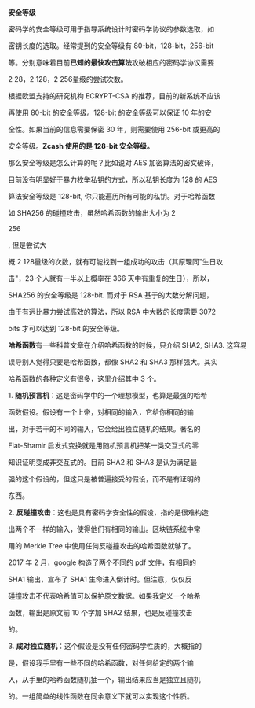 **安全等级**

密码学的安全等级可用于指导系统设计时密码学协议的参数选取，如

密钥长度的选取。经常提到的安全等级有 80-bit，128-bit，256-bit

等。分别意味着目前**已知的最快攻击算法**攻破相应的密码学协议需要

2 28，2 128，2 256量级的尝试次数。

根据欧盟支持的研究机构 ECRYPT-CSA 的推荐，目前的新系统不应该

再使用 80-bit 的安全等级。128-bit 的安全等级可以保证 10 年的安

全性。如果当前的信息需要保密 30 年，则需要使用 256-bit 或更高的

安全等级。**Zcash 使用的是 128-bit 安全等级。**

那么安全等级是怎么计算的呢？比如说对 AES 加密算法的密文破译，

目前没有明显好于暴力枚举私钥的方式，所以私钥长度为 128 的 AES

算法安全等级是 128-bit, 你只能遍历所有可能的私钥。对于哈希函数

如 SHA256 的碰撞攻击，虽然哈希函数的输出大小为 2

256

, 但是尝试大

概 2 128量级的次数，就有可能找到一组成功的攻击（其原理同"生日攻

击"，23 个人就有一半以上概率在 366 天中有重复的生日），所以，

SHA256 的安全等级是 128-bit. 而对于 RSA 基于的大数分解问题，

由于有远比暴力尝试高效的算法，所以 RSA 中大数的长度需要 3072

bits 才可以达到 128-bit 的安全等级。

**哈希函数**有一些科普文章在介绍哈希函数的时候，只介绍 SHA2, SHA3.
这容易

误导别人觉得只要是哈希函数，都像 SHA2 和 SHA3 那样强大。其实

哈希函数的各种定义有很多，这里介绍其中 3 个。

1\. **随机预言机**：这是密码学中的一个理想模型，也算是最强的哈希

函数假设。假设有一个上帝，对相同的输入，它给你相同的输

出，对于若干的不同的输入，它会给出独立随机的结果。著名的

Fiat-Shamir 启发式变换就是用随机预言机把某一类交互式的零

知识证明变成非交互式的。目前 SHA2 和 SHA3 是认为满足最

强的这个假设的，但这只是被普遍接受的假设，而不是有证明的

东西。

2\. **反碰撞攻击**：这也是具有密码学安全性的假设，指的是很难构造

出两个不一样的输入，使得他们有相同的输出。区块链系统中常

用的 Merkle Tree 中使用任何反碰撞攻击的哈希函数就够了。

2017 年 2 月，google 构造了两个不同的 pdf 文件，有相同的

SHA1 输出，宣布了 SHA1 生命进入倒计时。但注意，仅仅反

碰撞攻击不代表哈希值可以保护原文数据。如果我定义一个哈希

函数，输出是原文前 10 个字加 SHA2 结果，也是反碰撞攻击

的。

3\. **成对独立随机**：这个假设是没有任何密码学性质的，大概指的

是，假设我手里有一些不同的哈希函数，对任何给定的两个输

入，从手里的哈希函数随机抽一个，输出结果应当是独立且随机

的。一组简单的线性函数在同余意义下就可以实现这个性质。
